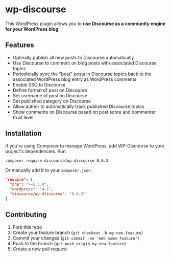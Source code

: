 # wp-discourse

This WordPress plugin allows you to **use Discourse as a community engine for your WordPress blog**.

## Features

* Optinally publish all new posts to Discourse automatically
* Use Discourse to comment on blog posts with associated Discourse topics
* Periodicially sync the "best" posts in Discourse topics back to the associated WordPress blog entry as WordPress comments
* Enable SSO to Discourse
* Define format of post on Discourse
* Set username of post on Discourse
* Set published category on Discourse
* Allow author to automatically track published Discourse topics
* Show comments on Discourse based on post score and commenter trust level

## Installation

If you're using Composer to manage WordPress, add WP-Discourse to your project's dependencies. Run:

```sh
composer require discourse/wp-discourse 0.6.3
```

Or manually add it to your `composer.json`:

```json
"require": {
  "php": ">=5.3.0",
  "wordpress": "4.1",
  "discourse/wp-discourse": "0.6.3"
}
```

## Contributing

1. Fork this repo
2. Create your feature branch (`git checkout -b my-new-feature`)
3. Commit your changes (`git commit -am 'Add some feature'`)
4. Push to the branch (`git push origin my-new-feature`)
5. Create a new pull request
